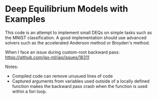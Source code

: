 # Deep Equilibrium Models with Examples

This code is an attempt to implement small DEQs on simple tasks such as the
MNIST classification. A good implementation should use advanced solvers such as
the accelerated Anderson method or Broyden's method.

When I face an issue during custom-root backward pass: https://github.com/jax-ml/jax/issues/18311

Notes:
- Compiled code can remove unusued lines of code
- Captured arguments from variables used outside of a locally defined function
  makes the backward pass crash when the function is used within a fori loop.
